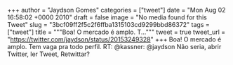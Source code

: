 
+++
author = "Jaydson Gomes"
categories = ["tweet"]
date = "Mon Aug 02 16:58:02 +0000 2010"
draft = false
image = "No media found for this Tweet"
slug = "3bcf09ff2f5c2f6ffba1315103cd9299bbd86372"
tags = ["tweet"]
title = """Boa! O mercado é amplo. T..."""
tweet = true
tweet_url = "https://twitter.com/jaydson/status/20153249328"
+++
Boa! O mercado é amplo. Tem vaga pra todo perfil. RT: @kassner: @jaydson Não seria, abrir Twitter, ler Tweet, Retwittar?
